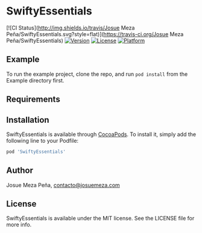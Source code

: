 # SwiftyEssentials

[![CI Status](http://img.shields.io/travis/Josue Meza Peña/SwiftyEssentials.svg?style=flat)](https://travis-ci.org/Josue Meza Peña/SwiftyEssentials)
[![Version](https://img.shields.io/cocoapods/v/SwiftyEssentials.svg?style=flat)](http://cocoapods.org/pods/SwiftyEssentials)
[![License](https://img.shields.io/cocoapods/l/SwiftyEssentials.svg?style=flat)](http://cocoapods.org/pods/SwiftyEssentials)
[![Platform](https://img.shields.io/cocoapods/p/SwiftyEssentials.svg?style=flat)](http://cocoapods.org/pods/SwiftyEssentials)

## Example

To run the example project, clone the repo, and run `pod install` from the Example directory first.

## Requirements

## Installation

SwiftyEssentials is available through [CocoaPods](http://cocoapods.org). To install
it, simply add the following line to your Podfile:

```ruby
pod 'SwiftyEssentials'
```

## Author

Josue Meza Peña, contacto@josuemeza.com

## License

SwiftyEssentials is available under the MIT license. See the LICENSE file for more info.
